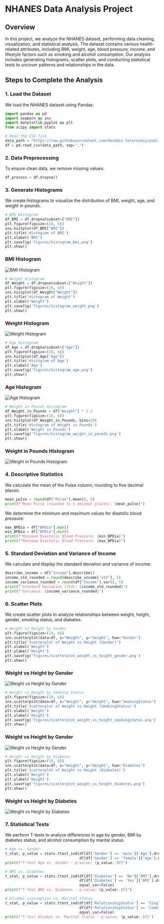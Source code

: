 # NHANES Data Analysis Project

## Overview

In this project, we analyze the NHANES dataset, performing data cleaning, visualization, and statistical analysis. The dataset contains various health-related attributes, including BMI, weight, age, blood pressure, income, and lifestyle factors such as smoking and alcohol consumption. Our analysis includes generating histograms, scatter plots, and conducting statistical tests to uncover patterns and relationships in the data.

## Steps to Complete the Analysis

### 1. Load the Dataset

We load the NHANES dataset using Pandas:

```python
import pandas as pd
import seaborn as sns
import matplotlib.pyplot as plt
from scipy import stats

# Read the CSV file
data_path = "https://raw.githubusercontent.com/HackBio-Internship/public_datasets/main/R/nhanes.csv"
df = pd.read_csv(data_path, sep=",")
```

### 2. Data Preprocessing

To ensure clean data, we remove missing values:

```python
df_process = df.dropna()
```

### 3. Generate Histograms

We create histograms to visualize the distribution of BMI, weight, age, and weight in pounds.

```python
# BMI Histogram
df_BMI = df.dropna(subset=["BMI"])
plt.figure(figsize=(10, 6))
sns.histplot(df_BMI["BMI"])
plt.title('Histogram of BMI')
plt.xlabel('BMI')
plt.savefig('figures/histogram_bmi.png')
plt.show()
```

### BMI Histogram
![BMI Histogram](figures/histogram_bmi.png)

```python
# Weight Histogram
df_Weight = df.dropna(subset=["Weight"])
plt.figure(figsize=(10, 6))
sns.histplot(df_Weight["Weight"])
plt.title('Histogram of Weight')
plt.xlabel('Weight')
plt.savefig('figures/histogram_weight.png')
plt.show()
```

### Weight Histogram
![Weight Histogram](figures/histogram_weight.png)

```python
# Age Histogram
df_Age = df.dropna(subset=["Age"])
plt.figure(figsize=(10, 6))
sns.histplot(df_Age["Age"])
plt.title('Histogram of Age')
plt.xlabel('Age')
plt.savefig('figures/histogram_age.png')
plt.show()
```

### Age Histogram
![Age Histogram](figures/histogram_age.png)

```python
# Weight in Pounds Histogram
df_Weight_in_Pounds = df["Weight"] * 2.2
plt.figure(figsize=(10, 6))
sns.histplot(df_Weight_in_Pounds, bins=20)
plt.title('Histogram of Weight in Pounds')
plt.xlabel('Weight in Pounds')
plt.savefig('figures/histogram_weight_in_pounds.png')
plt.show()
```

### Weight in Pounds Histogram
![Weight in Pounds Histogram](figures/histogram_weight_in_pounds.png)

### 4. Descriptive Statistics

We calculate the mean of the Pulse column, rounding to five decimal places:

```python
mean_pulse = round(df["Pulse"].mean(), 5)
print(f"Mean Pulse (rounded to 5 decimal places): {mean_pulse}")
```

We determine the minimum and maximum values for diastolic blood pressure:

```python
max_BPDia = df["BPDia"].max()
min_BPDia = df["BPDia"].min()
print(f"Minimum Diastolic Blood Pressure: {min_BPDia}")
print(f"Maximum Diastolic Blood Pressure: {max_BPDia}")
```

### 5. Standard Deviation and Variance of Income

We calculate and display the standard deviation and variance of income:

```python
describe_income = df["Income"].describe()
income_std_rounded = round(describe_income['std'], 5)
income_variance_rounded = round(df["Income"].var(), 5)
print(f"Standard Deviation (std): {income_std_rounded}")
print(f"Variance: {income_variance_rounded}")
```

### 6. Scatter Plots

We create scatter plots to analyze relationships between weight, height, gender, smoking status, and diabetes.

```python
# Weight vs Height by Gender
plt.figure(figsize=(10, 6))
sns.scatterplot(data=df, x="Weight", y="Height", hue="Gender")
plt.title('Scatterplot of Weight vs Height (Gender)')
plt.xlabel('Weight')
plt.ylabel('Height')
plt.savefig('figures/scatterplot_weight_vs_height_gender.png')
plt.show()
```

### Weight vs Height by Gender
![Weight vs Height by Gender](figures/scatterplot_weight_vs_height_gender.png)

```python
# Weight vs Height by Smoking Status
plt.figure(figsize=(10, 6))
sns.scatterplot(data=df, x="Weight", y="Height", hue="SmokingStatus")
plt.title('Scatterplot of Weight vs Height (SmokingStatus)')
plt.xlabel('Weight')
plt.ylabel('Height')
plt.savefig('figures/scatterplot_weight_vs_height_smokingstatus.png')
plt.show()
```

### Weight vs Height by Gender
![Weight vs Height by Gender](figures/scatterplot_weight_vs_height_smokingstatus.png)

```python
# Weight vs Height by Diabetes
plt.figure(figsize=(10, 6))
sns.scatterplot(data=df, x="Weight", y="Height", hue="Diabetes")
plt.title('Scatterplot of Weight vs Height (Diabetes)')
plt.xlabel('Weight')
plt.ylabel('Height')
plt.savefig('figures/scatterplot_weight_vs_height_diabetes.png')
plt.show()
```

### Weight vs Height by Diabetes
![Weight vs Height by Diabetes](figures/scatterplot_weight_vs_height_diabetes.png)

### 7. Statistical Tests

We perform T-tests to analyze differences in age by gender, BMI by diabetes status, and alcohol consumption by marital status.

```python
# Age vs. Gender
t_stat, p_value = stats.ttest_ind(df[df['Gender'] == 'male']['Age'].dropna(),
                                  df[df['Gender'] == 'female']['Age'].dropna())
print(f"T-Test Age vs. Gender - p-value: {p_value:.5f}")
```

```python
# BMI vs. Diabetes
t_stat, p_value = stats.ttest_ind(df[df['Diabetes'] == 'No']['BMI'].dropna(),
                                  df[df['Diabetes'] == 'Yes']['BMI'].dropna(),
                                  equal_var=False)
print(f"T-Test BMI vs. Diabetes - p-value: {p_value:.5f}")
```

```python
# Alcohol consumption vs. Marital Status
t_stat, p_value = stats.ttest_ind(df[df['RelationshipStatus'] == 'Single']['AlcoholYear'].dropna(),
                                  df[df['RelationshipStatus'] == 'Committed']['AlcoholYear'].dropna(),
                                  equal_var=False)
print(f"T-Test Alcohol vs. Marital Status - p-value: {p_value:.5f}")
```
